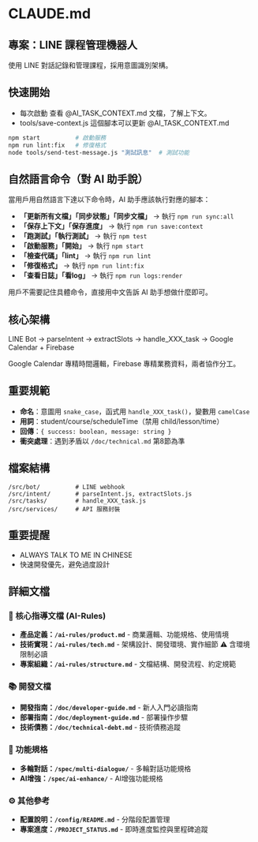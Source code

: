 # CLAUDE.md

## 專案：LINE 課程管理機器人
使用 LINE 對話記錄和管理課程，採用意圖識別架構。

## 快速開始
- 每次啟動 查看 @AI_TASK_CONTEXT.md 文檔，了解上下文。
- tools/save-context.js 這個腳本可以更新 @AI_TASK_CONTEXT.md
```bash
npm start          # 啟動服務
npm run lint:fix   # 修復格式
node tools/send-test-message.js "測試訊息"  # 測試功能
```

## 自然語言命令（對 AI 助手說）
當用戶用自然語言下達以下命令時，AI 助手應該執行對應的腳本：

- **「更新所有文檔」「同步狀態」「同步文檔」** → 執行 `npm run sync:all`
- **「保存上下文」「保存進度」** → 執行 `npm run save:context`  
- **「跑測試」「執行測試」** → 執行 `npm test`
- **「啟動服務」「開始」** → 執行 `npm start`
- **「檢查代碼」「lint」** → 執行 `npm run lint`
- **「修復格式」** → 執行 `npm run lint:fix`
- **「查看日誌」「看log」** → 執行 `npm run logs:render`

用戶不需要記住具體命令，直接用中文告訴 AI 助手想做什麼即可。

## 核心架構
LINE Bot → parseIntent → extractSlots → handle_XXX_task → Google Calendar + Firebase

Google Calendar 專精時間邏輯，Firebase 專精業務資料，兩者協作分工。

## 重要規範
- **命名**：意圖用 `snake_case`，函式用 `handle_XXX_task()`，變數用 `camelCase`
- **用詞**：student/course/scheduleTime（禁用 child/lesson/time）
- **回傳**：`{ success: boolean, message: string }`
- **衝突處理**：遇到矛盾以 `/doc/technical.md` 第8節為準

## 檔案結構
```
/src/bot/          # LINE webhook
/src/intent/       # parseIntent.js, extractSlots.js  
/src/tasks/        # handle_XXX_task.js
/src/services/     # API 服務封裝
```

## 重要提醒
- ALWAYS TALK TO ME IN CHINESE
- 快速開發優先，避免過度設計

## 詳細文檔

### 🎯 核心指導文檔 (AI-Rules)
- **產品定義：`/ai-rules/product.md`** - 商業邏輯、功能規格、使用情境
- **技術實現：`/ai-rules/tech.md`** - 架構設計、開發環境、實作細節 ⚠️ 含環境限制必讀
- **專案組織：`/ai-rules/structure.md`** - 文檔結構、開發流程、約定規範

### 📚 開發文檔
- **開發指南：`/doc/developer-guide.md`** - 新人入門必讀指南
- **部署指南：`/doc/deployment-guide.md`** - 部署操作步驟
- **技術債務：`/doc/technical-debt.md`** - 技術債務追蹤

### 🔬 功能規格
- **多輪對話：`/spec/multi-dialogue/`** - 多輪對話功能規格
- **AI增強：`/spec/ai-enhance/`** - AI增強功能規格

### ⚙️ 其他參考
- **配置說明：`/config/README.md`** - 分階段配置管理
- **專案進度：`/PROJECT_STATUS.md`** - 即時進度監控與里程碑追蹤